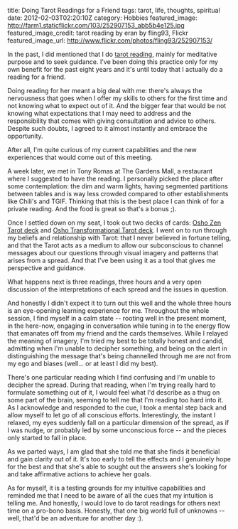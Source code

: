 title: Doing Tarot Readings for a Friend
tags: tarot, life, thoughts, spiritual
date: 2012-02-03T02:20:10Z
category: Hobbies
featured_image: http://farm1.staticflickr.com/103/252907153_abb5b4e125.jpg
featured_image_credit: tarot reading by eran by fling93, Flickr
featured_image_url: http://www.flickr.com/photos/fling93/252907153/

In the past, I did mentioned that I do [tarot reading]({filename}/blog/2011/tarot-as-my-meditation-practice.md), mainly for meditative purpose and to seek guidance. I've been doing this practice only for my own benefit for the past eight years and it's until today that I actually do a reading for a friend.

Doing reading for her meant a big deal with me: there's always the nervousness that goes when I offer my skills to others for the first time and not knowing what to expect out of it. And the bigger fear that would be not knowing what expectations that I may need to address and the responsibility that comes with giving consultation and advice to others. Despite such doubts, I agreed to it almost instantly and embrace the opportunity.

After all, I'm quite curious of my current capabilities and the new experiences that would come out of this meeting.

A week later, we met in Tony Romas at The Gardens Mall, a restaurant where I suggested to have the reading. I personally picked the place after some contemplation: the dim and warm lights, having segmented partitions between tables and is way less crowded compared to other establishments like Chili's and TGIF. Thinking that this is the best place I can think of for a private reading. And the food is great so that's a bonus ;).

Once I settled down on my seat, I took out two decks of cards: [Osho Zen Tarot deck](http://www.amazon.com/Osho-Zen-Tarot-Transcendental-Game/dp/0312117337) and [Osho Transformational Tarot deck](http://www.amazon.com/Osho-Transformation-Tarot-Insights-Parables/dp/0312245300). I went on to run through my beliefs and relationship with Tarot: that I never believed in fortune telling, and that the Tarot acts as a medium to allow our subconscious to channel messages about our questions through visual imagery and patterns that arises from a spread. And that I've been using it as a tool that gives me perspective and guidance.

What happens next is three readings, three hours and a very open discussion of the interpretations of each spread and the issues in question.

And honestly I didn't expect it to turn out this well and the whole three hours is an eye-opening learning experience for me. Throughout the whole session, I find myself in a calm state -- rooting well in the present moment, in the here-now, engaging in conversation while tuning in to the energy flow that emanates off from my friend and the cards themselves. While I relayed the meaning of imagery, I'm tried my best to be totally honest and candid, admitting when I'm unable to decipher something, and being on the alert in distinguishing the message that's being channelled through me are not from my ego and biases (well... or at least I did my best).

There's one particular reading which I find confusing and I'm unable to decipher the spread. During that reading, when I'm trying really hard to formulate something out of it, I would feel what I'd describe as a thug on some part of the brain, seeming to tell me that I'm reading too hard into it. As I acknowledge and responded to the cue, I took a mental step back and allow myself to let go of all conscious efforts. Interestingly, the instant I relaxed, my eyes suddenly fall on a particular dimension of the spread, as if I was nudge, or probably led by some unconscious force -- and the pieces only started to fall in place.

As we parted ways, I am glad that she told me that she finds it beneficial and gain clarity out of it. It's too early to tell the effects and I genuinely hope for the best and that she's able to sought out the answers she's looking for and take affirmative actions to achieve her goals.

As for myself, it is a testing grounds for my intuitive capabilities and reminded me that I need to be aware of all the cues that my intuition is telling me. And honestly, I would love to do tarot readings for others next time on a pro-bono basis. Honestly, that one big world full of unknowns -- well, that'd be an adventure for another day :).

